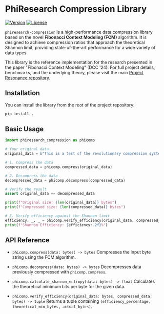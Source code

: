 # PhiResearch Compression Library

[![Version](https://img.shields.io/badge/version-1.0.1-blue)](https://pypi.org/project/phiresearch-compression/)
[![License](https://img.shields.io/badge/License-Apache_2.0-blue.svg)](https://opensource.org/licenses/Apache-2.0)

`phiresearch-compression` is a high-performance data compression library based on the novel **Fibonacci Context Modeling (FCM)** algorithm. It is designed to achieve compression ratios that approach the theoretical Shannon limit, providing state-of-the-art performance for a wide variety of data types.

This library is the reference implementation for the research presented in the paper "Fibonacci Context Modeling" (DCC '24). For full project details, benchmarks, and the underlying theory, please visit the main [Project Resonance repository](https://github.com/bclonan/project-resonance).

## Installation

You can install the library from the root of the project repository:

```bash
pip install .
```

## Basic Usage

```python
import phiresearch_compression as phicomp

# Your original data
original_data = b"This is a test of the revolutionary compression system. It repeats itself, and repetition helps compression."

# 1. Compress the data
compressed_data = phicomp.compress(original_data)

# 2. Decompress the data
decompressed_data = phicomp.decompress(compressed_data)

# Verify the result
assert original_data == decompressed_data

print(f"Original size: {len(original_data)} bytes")
print(f"Compressed size: {len(compressed_data)} bytes")

# 3. Verify efficiency against the Shannon limit
efficiency, _, _ = phicomp.verify_efficiency(original_data, compressed_data)
print(f"Shannon Efficiency: {efficiency:.2f}%")
```

## API Reference

-   `phicomp.compress(data: bytes) -> bytes`
    Compresses the input byte string using the FCM algorithm.

-   `phicomp.decompress(data: bytes) -> bytes`
    Decompresses data previously compressed with `phicomp.compress`.

-   `phicomp.calculate_shannon_entropy(data: bytes) -> float`
    Calculates the theoretical minimum bits per byte for the given data.

-   `phicomp.verify_efficiency(original_data: bytes, compressed_data: bytes) -> tuple`
    Returns a tuple containing `(efficiency_percentage, theoretical_min_bytes, actual_bytes)`.